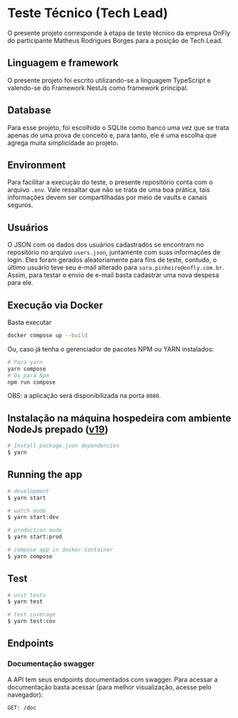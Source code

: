 # Teste Técnico (Tech Lead)

O presente projeto corresponde à etapa de teste técnico da empresa OnFly do participante Matheus Rodrigues Borges para a posição de Tech Lead.

## Linguagem e framework

O presente projeto foi escrito utilizando-se a linguagem TypeScript e valendo-se do Framework NestJs como framework principal.

## Database

Para esse projeto, foi escolhido o SQLite como banco uma vez que se trata apenas de uma prova de conceito e, para tanto, ele é uma escolha que agrega muita simplicidade ao projeto.

## Environment

Para facilitar a execução do teste, o presente repositório conta com o arquivo `.env`. Vale ressaltar que não se trata de uma boa prática, tais informações devem ser compartilhadas por meio de vaults e canais seguros.

## Usuários

O JSON com os dados dos usuários cadastrados se encontram no repositório no arquivo `users.json`, juntamente com suas informações de login. Eles foram gerados aleatoriamente para fins de teste, contudo, o último usuário teve seu e-mail alterado para `sara.pinheiro@onfly.com.br`. Assim, para testar o envio de e-mail basta cadastrar uma nova despesa para ele.

## Execução via Docker

Basta executar

```bash
docker compose up --build
```

Ou, caso já tenha o gerenciador de pacotes NPM ou YARN instalados:

```bash
# Para yarn
yarn compose
# Ou para Npm
npm run compose
```

OBS: a aplicação será disponibilizada na porta `8080`.

## Instalação na máquina hospedeira com ambiente NodeJs prepado ([v19](https://nodejs.org/download/release/v19.9.0/))

```bash
# Install package.json dependencies
$ yarn
```

## Running the app

```bash
# development
$ yarn start

# watch mode
$ yarn start:dev

# production mode
$ yarn start:prod

# compose app in docker container
$ yarn compose
```

## Test

```bash
# unit tests
$ yarn test

# test coverage
$ yarn test:cov
```

## Endpoints

### Documentação swagger

A API tem seus endpoints documentados com swagger. Para acessar a documentação basta acessar (para melhor visualização, acesse pelo navegador):

```
GET: /doc
```
